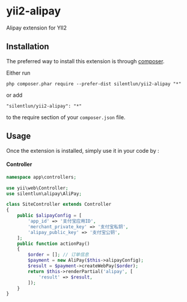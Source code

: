yii2-alipay
===========
Alipay extension for YII2

Installation
------------

The preferred way to install this extension is through [composer](http://getcomposer.org/download/).

Either run

```
php composer.phar require --prefer-dist silentlun/yii2-alipay "*"
```

or add

```
"silentlun/yii2-alipay": "*"
```

to the require section of your `composer.json` file.


Usage
-----

Once the extension is installed, simply use it in your code by  :

#### Controller
```php
namespace app\controllers;

use yii\web\Controller;
use silentlun\alipay\AliPay;

class SiteController extends Controller
{
    public $alipayConfig = [
        'app_id' => '支付宝应用ID',
        'merchant_private_key' => '支付宝私钥',
        'alipay_public_key' => '支付宝公钥',
    ];
    public function actionPay()
    {
        $order = []; // 订单信息
        $payment = new AliPay($this->alipayConfig);
        $result = $payment->createWebPay($order);
        return $this->renderPartial('alipay', [
            'result' => $result,
        ]);
    }
}
```